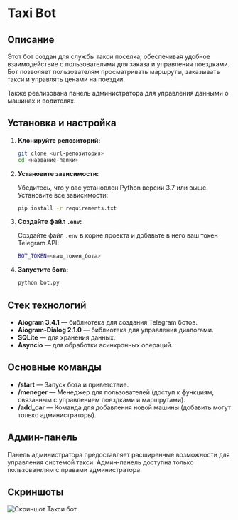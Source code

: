 # Taxi Bot

## Описание

Этот бот создан для службы такси поселка, обеспечивая удобное взаимодействие с пользователями для заказа и управления поездками. Бот позволяет пользователям просматривать маршруты, заказывать такси и управлять ценами на поездки.

Также реализована панель администратора для управления данными о машинах и водителях.

## Установка и настройка

1. **Клонируйте репозиторий:**

    ```bash
    git clone <url-репозитория>
    cd <название-папки>
    ```

2. **Установите зависимости:**

    Убедитесь, что у вас установлен Python версии 3.7 или выше. Установите все зависимости:

    ```bash
    pip install -r requirements.txt
    ```

3. **Создайте файл `.env`:**

    Создайте файл `.env` в корне проекта и добавьте в него ваш токен Telegram API:

    ```bash
    BOT_TOKEN=<ваш_токен_бота>
    ```

4. **Запустите бота:**

    ```bash
    python bot.py
    ```

## Стек технологий

- **Aiogram 3.4.1** — библиотека для создания Telegram ботов.
- **Aiogram-Dialog 2.1.0** — библиотека для управления диалогами.
- **SQLite** — для хранения данных.
- **Asyncio** — для обработки асинхронных операций.

## Основные команды
- **/start** — Запуск бота и приветствие.
- **/meneger** — Менеджер для пользователей (доступ к функциям, связанным с управлением поездками и маршрутами).
- **/add_car** — Команда для добавления новой машины (добавить могут только администраторы).

## Админ-панель

Панель администратора предоставляет расширенные возможности для управления системой такси. Админ-панель доступна только пользователям с правами администратора.

## Скриншоты

![Скриншот Такси бот](https://github.com/kenassash/Taxi_tg/img/1.png)